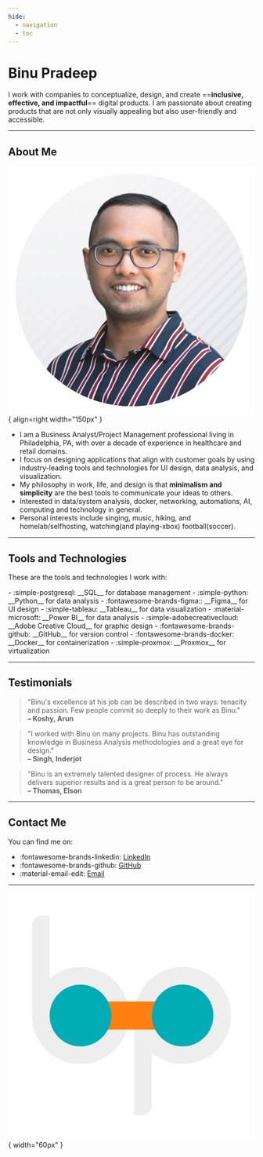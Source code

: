 ```yaml
---
hide:
  - navigation
  - toc
---
```


<style>
  .md-grid {
    max-width: 1220px;
  }
</style>

# Binu Pradeep

I work with companies to conceptualize, design, and create ==**inclusive, effective, and impactful**== digital products. I am passionate about creating products that are not only visually appealing but also user-friendly and accessible.

---
## About Me
![Hero Image](assets/landing/binu.png){ align=right width="150px" }

- I am a Business Analyst/Project Management professional living in Philadelphia, PA, with over a decade of experience in healthcare and retail domains.
- I focus on designing applications that align with customer goals by using industry-leading tools and technologies for UI design, data analysis, and visualization.
- My philosophy in work, life, and design is that **minimalism and simplicity** are the best tools to communicate your ideas to others.
- Interested in data/system analysis, docker, networking, automations, AI, computing and technology in general.
- Personal interests include singing, music, hiking, and homelab/selfhosting, watching(and playing-xbox) football(soccer).

---

## Tools and Technologies

These are the tools and technologies I work with:

<div class="grid cards" markdown>
- :simple-postgresql: __SQL__ for database management
- :simple-python: __Python__ for data analysis
- :fontawesome-brands-figma:: __Figma__ for UI design
- :simple-tableau: __Tableau__ for data visualization
- :material-microsoft: __Power BI__ for data analysis
- :simple-adobecreativecloud: __Adobe Creative Cloud__ for graphic design
- :fontawesome-brands-github: __GitHub__ for version control
- :fontawesome-brands-docker: __Docker__ for containerization
- :simple-proxmox: __Proxmox__ for virtualization
</div>

---

## Testimonials

> "Binu's excellence at his job can be described in two ways: tenacity and passion. Few people commit so deeply to their work as Binu."  
> **– Koshy, Arun**

> "I worked with Binu on many projects. Binu has outstanding knowledge in Business Analysis methodologies and a great eye for design."  
> **– Singh, Inderjot**

> "Binu is an extremely talented designer of process. He always delivers superior results and is a great person to be around."  
> **– Thomas, Elson**

---

## Contact Me

You can find me on:

- :fontawesome-brands-linkedin: [LinkedIn](https://www.linkedin.com/in/binupradeep/)
- :fontawesome-brands-github: [GitHub](https://www.github.com/binuengoor)
- :material-email-edit: [Email](mailto:mailto:contact@binupradeep.com)

---
![Binu Pradeep Logo](assets/logo.svg){ width="60px" }